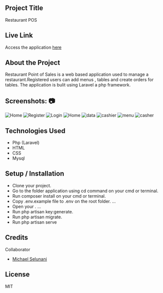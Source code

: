 

## Project Title
Restaurant POS

## Live Link
Access the application  [here](https://restaurnt-pos-app.herokuapp.com/)

## About the Project
Restaurant Point of Sales is a web based application used to manage a restaurant.Registered users can add menus , tables and create orders for tables.
The application is bulit using Laravel a php framework.

## Screenshots: 📷
![Home](https://res.cloudinary.com/kenya-power/image/upload/v1655989847/restaurant/Screenshot_51_dtzxd7.png)
![Register](https://res.cloudinary.com/kenya-power/image/upload/v1655989840/restaurant/Screenshot_52_kf9uub.png)
![Login](https://res.cloudinary.com/kenya-power/image/upload/v1655989840/restaurant/Screenshot_53_akb2uf.png)
![Home](https://res.cloudinary.com/kenya-power/image/upload/v1655989842/restaurant/Screenshot_54_pyqgvs.png)
![data](https://res.cloudinary.com/kenya-power/image/upload/v1655989850/restaurant/Screenshot_55_fdt0qe.png)
![cashier](https://res.cloudinary.com/kenya-power/image/upload/v1655989850/restaurant/Screenshot_55_fdt0qe.png)
![menu](https://res.cloudinary.com/kenya-power/image/upload/v1655989839/restaurant/Screenshot_57_nxkun6.png)
![casher](https://res.cloudinary.com/kenya-power/image/upload/v1655989839/restaurant/Screenshot_59_cfnsjz.png)


## Technologies Used
* Php (Laravel)
* HTML
* CSS
* Mysql

## Setup / Installation
* Clone your project.
* Go to the folder application using cd command on your cmd or terminal.
* Run composer install on your cmd or terminal.
* Copy .env.example file to .env on the root folder. ...
* Open your . ...
* Run php artisan key:generate.
* Run php artisan migrate.
* Run php artisan serve

## Credits
Collaborator
*  [Michael Selunani](https://github.com/mse-lunani)
## License
MIT
